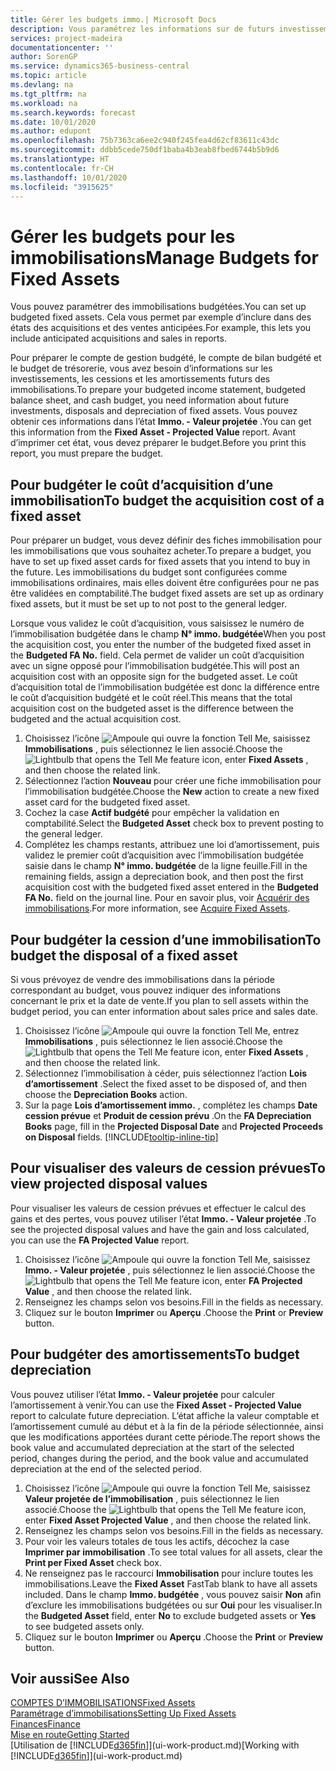 ```yaml
---
title: Gérer les budgets immo.| Microsoft Docs
description: Vous paramétrez les informations sur de futurs investissements, cessions, et amortissements d’immobilisations pour préparer les budgets et les prévisions.
services: project-madeira
documentationcenter: ''
author: SorenGP
ms.service: dynamics365-business-central
ms.topic: article
ms.devlang: na
ms.tgt_pltfrm: na
ms.workload: na
ms.search.keywords: forecast
ms.date: 10/01/2020
ms.author: edupont
ms.openlocfilehash: 75b7363ca6ee2c940f245fea4d62cf83611c43dc
ms.sourcegitcommit: ddbb5cede750df1baba4b3eab8fbed6744b5b9d6
ms.translationtype: HT
ms.contentlocale: fr-CH
ms.lasthandoff: 10/01/2020
ms.locfileid: "3915625"
---
```

# <a name="manage-budgets-for-fixed-assets"></a><span data-ttu-id="d7ff5-103">Gérer les budgets pour les immobilisations</span><span class="sxs-lookup"><span data-stu-id="d7ff5-103">Manage Budgets for Fixed Assets</span></span>
<span data-ttu-id="d7ff5-104">Vous pouvez paramétrer des immobilisations budgétées.</span><span class="sxs-lookup"><span data-stu-id="d7ff5-104">You can set up budgeted fixed assets.</span></span> <span data-ttu-id="d7ff5-105">Cela vous permet par exemple d’inclure dans des états des acquisitions et des ventes anticipées.</span><span class="sxs-lookup"><span data-stu-id="d7ff5-105">For example, this lets you include anticipated acquisitions and sales in reports.</span></span>  

<span data-ttu-id="d7ff5-106">Pour préparer le compte de gestion budgété, le compte de bilan budgété et le budget de trésorerie, vous avez besoin d’informations sur les investissements, les cessions et les amortissements futurs des immobilisations.</span><span class="sxs-lookup"><span data-stu-id="d7ff5-106">To prepare your budgeted income statement, budgeted balance sheet, and cash budget, you need information about future investments, disposals and depreciation of fixed assets.</span></span> <span data-ttu-id="d7ff5-107">Vous pouvez obtenir ces informations dans l’état **Immo. - Valeur projetée** .</span><span class="sxs-lookup"><span data-stu-id="d7ff5-107">You can get this information from the **Fixed Asset - Projected Value** report.</span></span> <span data-ttu-id="d7ff5-108">Avant d’imprimer cet état, vous devez préparer le budget.</span><span class="sxs-lookup"><span data-stu-id="d7ff5-108">Before you print this report, you must prepare the budget.</span></span>  

## <a name="to-budget-the-acquisition-cost-of-a-fixed-asset"></a><span data-ttu-id="d7ff5-109">Pour budgéter le coût d’acquisition d’une immobilisation</span><span class="sxs-lookup"><span data-stu-id="d7ff5-109">To budget the acquisition cost of a fixed asset</span></span>
<span data-ttu-id="d7ff5-110">Pour préparer un budget, vous devez définir des fiches immobilisation pour les immobilisations que vous souhaitez acheter.</span><span class="sxs-lookup"><span data-stu-id="d7ff5-110">To prepare a budget, you have to set up fixed asset cards for fixed assets that you intend to buy in the future.</span></span> <span data-ttu-id="d7ff5-111">Les immobilisations du budget sont configurées comme immobilisations ordinaires, mais elles doivent être configurées pour ne pas être validées en comptabilité.</span><span class="sxs-lookup"><span data-stu-id="d7ff5-111">The budget fixed assets are set up as ordinary fixed assets, but it must be set up to not post to the general ledger.</span></span>

<span data-ttu-id="d7ff5-112">Lorsque vous validez le coût d’acquisition, vous saisissez le numéro de l’immobilisation budgétée dans le champ **N° immo. budgétée**</span><span class="sxs-lookup"><span data-stu-id="d7ff5-112">When you post the acquisition cost, you enter the number of the budgeted fixed asset in the **Budgeted FA No.** field.</span></span> <span data-ttu-id="d7ff5-113">Cela permet de valider un coût d’acquisition avec un signe opposé pour l’immobilisation budgétée.</span><span class="sxs-lookup"><span data-stu-id="d7ff5-113">This will post an acquisition cost with an opposite sign for the budgeted asset.</span></span> <span data-ttu-id="d7ff5-114">Le coût d’acquisition total de l’immobilisation budgétée est donc la différence entre le coût d’acquisition budgété et le coût réel.</span><span class="sxs-lookup"><span data-stu-id="d7ff5-114">This means that the total acquisition cost on the budgeted asset is the difference between the budgeted and the actual acquisition cost.</span></span>

1. <span data-ttu-id="d7ff5-115">Choisissez l’icône ![Ampoule qui ouvre la fonction Tell Me](media/ui-search/search_small.png "Dites-moi ce que vous voulez faire"), saisissez **Immobilisations** , puis sélectionnez le lien associé.</span><span class="sxs-lookup"><span data-stu-id="d7ff5-115">Choose the ![Lightbulb that opens the Tell Me feature](media/ui-search/search_small.png "Tell me what you want to do") icon, enter **Fixed Assets** , and then choose the related link.</span></span>
2. <span data-ttu-id="d7ff5-116">Sélectionnez l’action **Nouveau** pour créer une fiche immobilisation pour l’immobilisation budgétée.</span><span class="sxs-lookup"><span data-stu-id="d7ff5-116">Choose the **New** action to create a new fixed asset card for the budgeted fixed asset.</span></span>
3. <span data-ttu-id="d7ff5-117">Cochez la case **Actif budgété** pour empêcher la validation en comptabilité.</span><span class="sxs-lookup"><span data-stu-id="d7ff5-117">Select the **Budgeted Asset** check box to prevent posting to the general ledger.</span></span>
4. <span data-ttu-id="d7ff5-118">Complétez les champs restants, attribuez une loi d’amortissement, puis validez le premier coût d’acquisition avec l’immobilisation budgétée saisie dans le champ **N° immo. budgétée** de la ligne feuille.</span><span class="sxs-lookup"><span data-stu-id="d7ff5-118">Fill in the remaining fields, assign a depreciation book, and then post the first acquisition cost with the budgeted fixed asset entered in the **Budgeted FA No.** field on the journal line.</span></span> <span data-ttu-id="d7ff5-119">Pour en savoir plus, voir [Acquérir des immobilisations](fa-how-acquire.md).</span><span class="sxs-lookup"><span data-stu-id="d7ff5-119">For more information, see [Acquire Fixed Assets](fa-how-acquire.md).</span></span>

## <a name="to-budget-the-disposal-of-a-fixed-asset"></a><span data-ttu-id="d7ff5-120">Pour budgéter la cession d’une immobilisation</span><span class="sxs-lookup"><span data-stu-id="d7ff5-120">To budget the disposal of a fixed asset</span></span>
<span data-ttu-id="d7ff5-121">Si vous prévoyez de vendre des immobilisations dans la période correspondant au budget, vous pouvez indiquer des informations concernant le prix et la date de vente.</span><span class="sxs-lookup"><span data-stu-id="d7ff5-121">If you plan to sell assets within the budget period, you can enter information about sales price and sales date.</span></span>

1. <span data-ttu-id="d7ff5-122">Choisissez l’icône ![Ampoule qui ouvre la fonction Tell Me](media/ui-search/search_small.png "Dites-moi ce que vous voulez faire"), entrez **Immobilisations** , puis sélectionnez le lien associé.</span><span class="sxs-lookup"><span data-stu-id="d7ff5-122">Choose the ![Lightbulb that opens the Tell Me feature](media/ui-search/search_small.png "Tell me what you want to do") icon, enter **Fixed Assets** , and then choose the related link.</span></span>
2. <span data-ttu-id="d7ff5-123">Sélectionnez l’immobilisation à céder, puis sélectionnez l’action **Lois d’amortissement** .</span><span class="sxs-lookup"><span data-stu-id="d7ff5-123">Select the fixed asset to be disposed of, and then choose the **Depreciation Books** action.</span></span>
3. <span data-ttu-id="d7ff5-124">Sur la page **Lois d’amortissement immo.** , complétez les champs **Date cession prévue** et **Produit de cession prévu** .</span><span class="sxs-lookup"><span data-stu-id="d7ff5-124">On the **FA Depreciation Books** page, fill in the **Projected Disposal Date** and **Projected Proceeds on Disposal** fields.</span></span> [!INCLUDE[tooltip-inline-tip](includes/tooltip-inline-tip_md.md)]

## <a name="to-view-projected-disposal-values"></a><span data-ttu-id="d7ff5-125">Pour visualiser des valeurs de cession prévues</span><span class="sxs-lookup"><span data-stu-id="d7ff5-125">To view projected disposal values</span></span>
<span data-ttu-id="d7ff5-126">Pour visualiser les valeurs de cession prévues et effectuer le calcul des gains et des pertes, vous pouvez utiliser l’état **Immo. - Valeur projetée** .</span><span class="sxs-lookup"><span data-stu-id="d7ff5-126">To see the projected disposal values and have the gain and loss calculated, you can use the **FA Projected Value** report.</span></span>

1. <span data-ttu-id="d7ff5-127">Choisissez l’icône ![Ampoule qui ouvre la fonction Tell Me](media/ui-search/search_small.png "Dites-moi ce que vous voulez faire"), saisissez **Immo. - Valeur projetée** , puis sélectionnez le lien associé.</span><span class="sxs-lookup"><span data-stu-id="d7ff5-127">Choose the ![Lightbulb that opens the Tell Me feature](media/ui-search/search_small.png "Tell me what you want to do") icon, enter **FA Projected Value** , and then choose the related link.</span></span>
2. <span data-ttu-id="d7ff5-128">Renseignez les champs selon vos besoins.</span><span class="sxs-lookup"><span data-stu-id="d7ff5-128">Fill in the fields as necessary.</span></span>
3. <span data-ttu-id="d7ff5-129">Cliquez sur le bouton **Imprimer** ou **Aperçu** .</span><span class="sxs-lookup"><span data-stu-id="d7ff5-129">Choose the **Print** or **Preview** button.</span></span>

## <a name="to-budget-depreciation"></a><span data-ttu-id="d7ff5-130">Pour budgéter des amortissements</span><span class="sxs-lookup"><span data-stu-id="d7ff5-130">To budget depreciation</span></span>
<span data-ttu-id="d7ff5-131">Vous pouvez utiliser l’état **Immo. - Valeur projetée** pour calculer l’amortissement à venir.</span><span class="sxs-lookup"><span data-stu-id="d7ff5-131">You can use the **Fixed Asset - Projected Value** report to calculate future depreciation.</span></span> <span data-ttu-id="d7ff5-132">L’état affiche la valeur comptable et l’amortissement cumulé au début et à la fin de la période sélectionnée, ainsi que les modifications apportées durant cette période.</span><span class="sxs-lookup"><span data-stu-id="d7ff5-132">The report shows the book value and accumulated depreciation at the start of the selected period, changes during the period, and the book value and accumulated depreciation at the end of the selected period.</span></span>

1. <span data-ttu-id="d7ff5-133">Choisissez l’icône ![Ampoule qui ouvre la fonction Tell Me](media/ui-search/search_small.png "Dites-moi ce que vous voulez faire"), saisissez **Valeur projetée de l’immobilisation** , puis sélectionnez le lien associé.</span><span class="sxs-lookup"><span data-stu-id="d7ff5-133">Choose the ![Lightbulb that opens the Tell Me feature](media/ui-search/search_small.png "Tell me what you want to do") icon, enter **Fixed Asset Projected Value** , and then choose the related link.</span></span>
2. <span data-ttu-id="d7ff5-134">Renseignez les champs selon vos besoins.</span><span class="sxs-lookup"><span data-stu-id="d7ff5-134">Fill in the fields as necessary.</span></span>
3. <span data-ttu-id="d7ff5-135">Pour voir les valeurs totales de tous les actifs, décochez la case **Imprimer par immobilisation** .</span><span class="sxs-lookup"><span data-stu-id="d7ff5-135">To see total values for all assets, clear the **Print per Fixed Asset** check box.</span></span>
4. <span data-ttu-id="d7ff5-136">Ne renseignez pas le raccourci **Immobilisation** pour inclure toutes les immobilisations.</span><span class="sxs-lookup"><span data-stu-id="d7ff5-136">Leave the **Fixed Asset** FastTab blank to have all assets included.</span></span> <span data-ttu-id="d7ff5-137">Dans le champ **Immo. budgétée** , vous pouvez saisir **Non** afin d’exclure les immobilisations budgétées ou sur **Oui** pour les visualiser.</span><span class="sxs-lookup"><span data-stu-id="d7ff5-137">In the **Budgeted Asset** field, enter **No** to exclude budgeted assets or **Yes** to see budgeted assets only.</span></span>
5. <span data-ttu-id="d7ff5-138">Cliquez sur le bouton **Imprimer** ou **Aperçu** .</span><span class="sxs-lookup"><span data-stu-id="d7ff5-138">Choose the **Print** or **Preview** button.</span></span>

## <a name="see-also"></a><span data-ttu-id="d7ff5-139">Voir aussi</span><span class="sxs-lookup"><span data-stu-id="d7ff5-139">See Also</span></span>
[<span data-ttu-id="d7ff5-140">COMPTES D’IMMOBILISATIONS</span><span class="sxs-lookup"><span data-stu-id="d7ff5-140">Fixed Assets</span></span>](fa-manage.md)  
[<span data-ttu-id="d7ff5-141">Paramétrage d’immobilisations</span><span class="sxs-lookup"><span data-stu-id="d7ff5-141">Setting Up Fixed Assets</span></span>](fa-setup.md)  
[<span data-ttu-id="d7ff5-142">Finances</span><span class="sxs-lookup"><span data-stu-id="d7ff5-142">Finance</span></span>](finance.md)  
[<span data-ttu-id="d7ff5-143">Mise en route</span><span class="sxs-lookup"><span data-stu-id="d7ff5-143">Getting Started</span></span>](product-get-started.md)  
<span data-ttu-id="d7ff5-144">[Utilisation de [!INCLUDE[d365fin](includes/d365fin_md.md)]](ui-work-product.md)</span><span class="sxs-lookup"><span data-stu-id="d7ff5-144">[Working with [!INCLUDE[d365fin](includes/d365fin_md.md)]](ui-work-product.md)</span></span>
